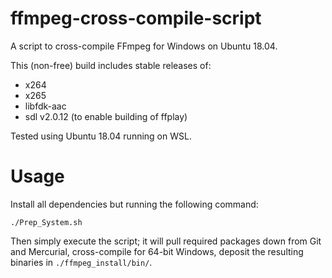 # ffmpeg-cross-compile-script

A script to cross-compile FFmpeg for Windows on Ubuntu 18.04.

This (non-free) build includes stable releases of:

* x264
* x265
* libfdk-aac
* sdl v2.0.12 (to enable building of ffplay)

Tested using Ubuntu 18.04 running on WSL.

# Usage

Install all dependencies but running the following command:

`./Prep_System.sh`

Then simply execute the script; it will pull required packages down from Git and Mercurial, cross-compile for 64-bit Windows, deposit the resulting binaries in `./ffmpeg_install/bin/`.
